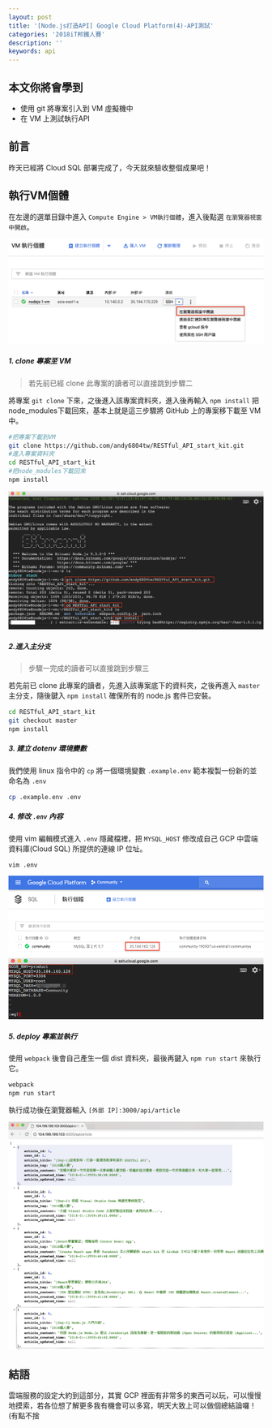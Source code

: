 ```yaml
---
layout: post
title: '[Node.js打造API] Google Cloud Platform(4)-API測試'
categories: '2018iT邦鐵人賽'
description: ''
keywords: api
---
```


## 本文你將會學到
- 使用 git 將專案引入到 VM 虛擬機中
- 在 VM 上測試執行API

## 前言
昨天已經將 Cloud SQL 部署完成了，今天就來驗收整個成果吧！

## 執行VM個體
在左邊的選單目錄中進入 `Compute Engine > VM執行個體`，進入後點選 `在瀏覽器視窗中開啟`。

<img src="/images/posts/it2018/img1070121-3.png">

##### 1. clone 專案至 VM

>若先前已經 clone 此專案的讀者可以直接跳到步驟二

將專案 `git clone` 下來，之後進入該專案資料夾，進入後再輸入 `npm install` 把node_modules下載回來，基本上就是這三步驟將 GitHub 上的專案移下載至 VM 中。

```bash
#把專案下載到VM
git clone https://github.com/andy6804tw/RESTful_API_start_kit.git
#進入專案資料夾
cd RESTful_API_start_kit
#把node_modules下載回來
npm install
```

<img src="/images/posts/it2018/img1070121-4.png">

##### 2.進入主分支

>步驟一完成的讀者可以直接跳到步驟三

若先前已 clone 此專案的讀者，先進入該專案底下的資料夾，之後再進入 `master` 主分支，隨後鍵入 `npm install` 確保所有的 node.js 套件已安裝。

```bash
cd RESTful_API_start_kit
git checkout master
npm install
```

##### 3. 建立 dotenv 環境變數
我們使用 linux 指令中的 `cp` 將一個環境變數 `.example.env` 範本複製一份新的並命名為 `.env`

```bash
cp .example.env .env
```

##### 4. 修改 `.env` 內容
使用 vim 編輯模式進入 `.env` 隱藏檔裡，把 `MYSQL_HOST` 修改成自己 GCP 中雲端資料庫(Cloud SQL) 所提供的連線 IP 位址。

```bash
vim .env
```

<img src="/images/posts/it2018/img1070121-5.png">
<img src="/images/posts/it2018/img1070121-1.png">

##### 5. deploy 專案並執行
使用 `webpack` 後會自己產生一個 dist 資料夾，最後再鍵入 `npm run start` 來執行它。

```bash
webpack
npm run start
```

執行成功後在瀏覽器輸入 `[外部 IP]:3000/api/article`

<img src="/images/posts/it2018/img1070121-2.png">

## 結語
雲端服務的設定大約到這部分，其實 GCP 裡面有非常多的東西可以玩，可以慢慢地摸索，若各位想了解更多我有機會可以多寫，明天大致上可以做個總結論囉！(有點不捨
